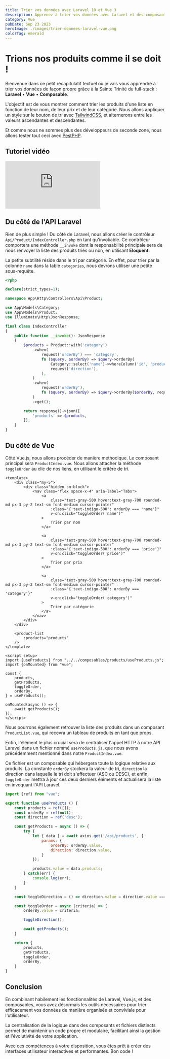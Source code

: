 ```yaml
---
title: Trier vos données avec Laravel 10 et Vue 3
description: Apprenez à trier vos données avec Laravel et des composants Vue 3 bien structurés grâce à l'utilisation de composables.
category: Vue
pubDate: Sep 23 2023
heroImage: ./images/trier-donnees-laravel-vue.png
colorTag: emerald
---
```


# Trions nos produits comme il se doit !

Bienvenue dans ce petit récapitulatif textuel où je vais vous apprendre à trier vos données de façon propre grâce à la Sainte Trinité du full-stack : **Laravel** • **Vue** • **Composable**.

L'objectif est de vous montrer comment trier les produits d'une liste en fonction de leur nom, de leur prix et de leur catégorie. Nous allons appliquer un style sur le bouton de tri avec [TailwindCSS](https://tailwindcss.com), et alternerons entre les valeurs ascendantes et descendantes.

Et comme nous ne sommes plus des développeurs de seconde zone, nous allons tester tout ceci avec [PestPHP](https://pestphp.com).

## Tutoriel vidéo

<iframe class="w-full aspect-video" src="https://www.youtube.com/embed/GDf6a3Tenas" frameborder="0" allowfullscreen></iframe>

## Du côté de l'API Laravel

Rien de plus simple ! Du côté de Laravel, nous allons créer le contrôleur `Api/Product/IndexController.php` en tant qu'invokable. Ce contrôleur comportera une méthode `__invoke` dont la responsabilité principale sera de nous renvoyer la liste des produits triés ou non, en utilisant **Eloquent**.

La petite subtilité réside dans le tri par catégorie. En effet, pour trier par la colonne `name` dans la table `categories`, nous devrons utiliser une petite sous-requête.

```php
<?php

declare(strict_types=1);

namespace App\Http\Controllers\Api\Product;

use App\Models\Category;
use App\Models\Product;
use Illuminate\Http\JsonResponse;

final class IndexController
{
    public function __invoke(): JsonResponse
    {
        $products = Product::with('category')
            ->when(
                request('orderBy') === 'category',
                fn ($query, $orderBy) => $query->orderBy(
                    Category::select('name')->whereColumn('id', 'products.category_id'),
                    request('direction'),
                ),
            )
            ->when(
                request('orderBy'),
                fn ($query, $orderBy) => $query->orderBy($orderBy, request('direction')),
            )
            ->get();

        return response()->json([
            'products' => $products,
        ]);
    }
}
```

## Du côté de Vue

Côté Vue.js, nous allons procéder de manière méthodique. Le composant principal sera `ProductIndex.vue`. Nous allons attacher la méthode `toggleOrder` au clic de nos liens, en utilisant le critère de tri.

```vue
<template>
    <div class="my-5">
        <div class="hidden sm:block">
            <nav class="flex space-x-4" aria-label="Tabs">
                <a
                    class="text-gray-500 hover:text-gray-700 rounded-md px-3 py-2 text-sm font-medium cursor-pointer"
                    :class="{'text-indigo-500': orderBy === 'name'}"
                    v-on:click="toggleOrder('name')"
                >
                    Trier par nom
                </a>

                <a
                    class="text-gray-500 hover:text-gray-700 rounded-md px-3 py-2 text-sm font-medium cursor-pointer"
                    :class="{'text-indigo-500': orderBy === 'price'}"
                    v-on:click="toggleOrder('price')"
                >
                    Trier par prix
                </a>

                <a
                    class="text-gray-500 hover:text-gray-700 rounded-md px-3 py-2 text-sm font-medium cursor-pointer"
                    :class="{'text-indigo-500': orderBy === 'category'}"
                    v-on:click="toggleOrder('category')"
                >
                    Trier par catégorie
                </a>
            </nav>
        </div>
    </div>

    <product-list
        :products="products"
    />
</template>

<script setup>
import {useProducts} from "../../composables/products/useProducts.js";
import {onMounted} from "vue";

const {
    products,
    getProducts,
    toggleOrder,
    orderBy,
} = useProducts();

onMounted(async () => {
    await getProducts();
});
</script>
```

Nous pourrons également retrouver la liste des produits dans un composant `ProductList.vue`, qui recevra un tableau de produits en tant que props.

Enfin, l'élément le plus crucial sera de centraliser l'appel HTTP à notre API Laravel dans un fichier nommé `useProducts.js`, que nous avons précédemment mentionné dans notre `ProductIndex.vue`.

Ce fichier est un composable qui hébergera toute la logique relative aux produits. La constante `orderBy` stockera la valeur de tri, `direction` la direction dans laquelle le tri doit s'effectuer (ASC ou DESC), et enfin, `toggleOrder` mettra à jour ces deux derniers éléments et actualisera la liste en invoquant l'API Laravel.

```js
import {ref} from "vue";

export function useProducts () {
    const products = ref([]);
    const orderBy = ref(null);
    const direction = ref('desc');

    const getProducts = async () => {
        try {
            let { data } = await axios.get('/api/products', {
                params: {
                    orderBy: orderBy.value,
                    direction: direction.value,
                }
            });

            products.value = data.products;
        } catch(err) {
            console.log(err);
        }
    }

    const toggleDirection = () => direction.value = direction.value === 'asc' ? 'desc' : 'asc';

    const toggleOrder = async (criteria) => {
        orderBy.value = criteria;

        toggleDirection();

        await getProducts();
    }

    return {
        products,
        getProducts,
        toggleOrder,
        orderBy,
    }
}
```

## Conclusion

En combinant habilement les fonctionnalités de Laravel, Vue.js, et des composables, vous avez désormais les outils nécessaires pour trier efficacement vos données de manière organisée et conviviale pour l'utilisateur. 

La centralisation de la logique dans des composants et fichiers distincts permet de maintenir un code propre et modulaire, facilitant ainsi la gestion et l'évolutivité de votre application. 

Avec ces compétences à votre disposition, vous êtes prêt à créer des interfaces utilisateur interactives et performantes. Bon code !

